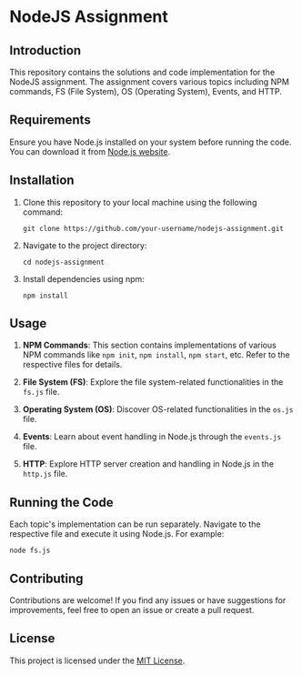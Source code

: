 # NodeJS Assignment

## Introduction
This repository contains the solutions and code implementation for the NodeJS assignment. The assignment covers various topics including NPM commands, FS (File System), OS (Operating System), Events, and HTTP.

## Requirements
Ensure you have Node.js installed on your system before running the code. You can download it from [Node.js website](https://nodejs.org/).

## Installation
1. Clone this repository to your local machine using the following command:
   ```
   git clone https://github.com/your-username/nodejs-assignment.git
   ```

2. Navigate to the project directory:
   ```
   cd nodejs-assignment
   ```

3. Install dependencies using npm:
   ```
   npm install
   ```

## Usage
1. **NPM Commands**: This section contains implementations of various NPM commands like `npm init`, `npm install`, `npm start`, etc. Refer to the respective files for details.

2. **File System (FS)**: Explore the file system-related functionalities in the `fs.js` file.

3. **Operating System (OS)**: Discover OS-related functionalities in the `os.js` file.

4. **Events**: Learn about event handling in Node.js through the `events.js` file.

5. **HTTP**: Explore HTTP server creation and handling in Node.js in the `http.js` file.

## Running the Code
Each topic's implementation can be run separately. Navigate to the respective file and execute it using Node.js. For example:
   ```
   node fs.js
   ```

## Contributing
Contributions are welcome! If you find any issues or have suggestions for improvements, feel free to open an issue or create a pull request.

## License
This project is licensed under the [MIT License](LICENSE).

